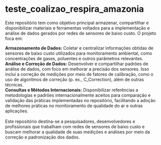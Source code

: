 # teste_coalizao_respira_amazonia
Este repositório tem como objetivo principal armazenar, compartilhar e disponibilizar materiais e ferramentas voltados para a implementação e análise de dados gerados por redes de sensores de baixo custo. O projeto foca em: <br>

**Armazenamento de Dados:** Coletar e centralizar informações obtidas de sensores de baixo custo utilizados para monitoramento ambiental, como concentrações de gases, poluentes e outros parâmetros relevantes.
<br>
**Análise e Correção de Dados:** Desenvolver e compartilhar padrões de análise de dados, com foco em melhorar a precisão dos sensores. Isso inclui a correção de medições por meio de fatores de calibração, como o uso de algoritmos de correção (p. ex., C_Correction), além de outras técnicas.
<br>
**Consultas e Métodos Internacionais:** Disponibilizar referências a metodologias e padrões internacionalmente aceitos para comparação e validação das práticas implementadas no repositório, facilitando a adoção de melhores práticas no monitoramento de qualidade do ar e outras aplicações.
<br>
<br>
Este repositório destina-se a pesquisadores, desenvolvedores e profissionais que trabalham com redes de sensores de baixo custo e buscam melhorar a qualidade de suas medições e análises por meio da correção e padronização dos dados.

